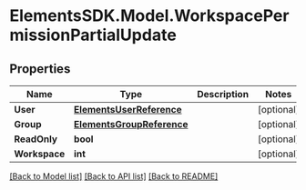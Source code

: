 # ElementsSDK.Model.WorkspacePermissionPartialUpdate

## Properties

Name | Type | Description | Notes
------------ | ------------- | ------------- | -------------
**User** | [**ElementsUserReference**](ElementsUserReference.md) |  | [optional] 
**Group** | [**ElementsGroupReference**](ElementsGroupReference.md) |  | [optional] 
**ReadOnly** | **bool** |  | [optional] 
**Workspace** | **int** |  | [optional] 

[[Back to Model list]](../#documentation-for-models) [[Back to API list]](../#documentation-for-api-endpoints) [[Back to README]](../)

